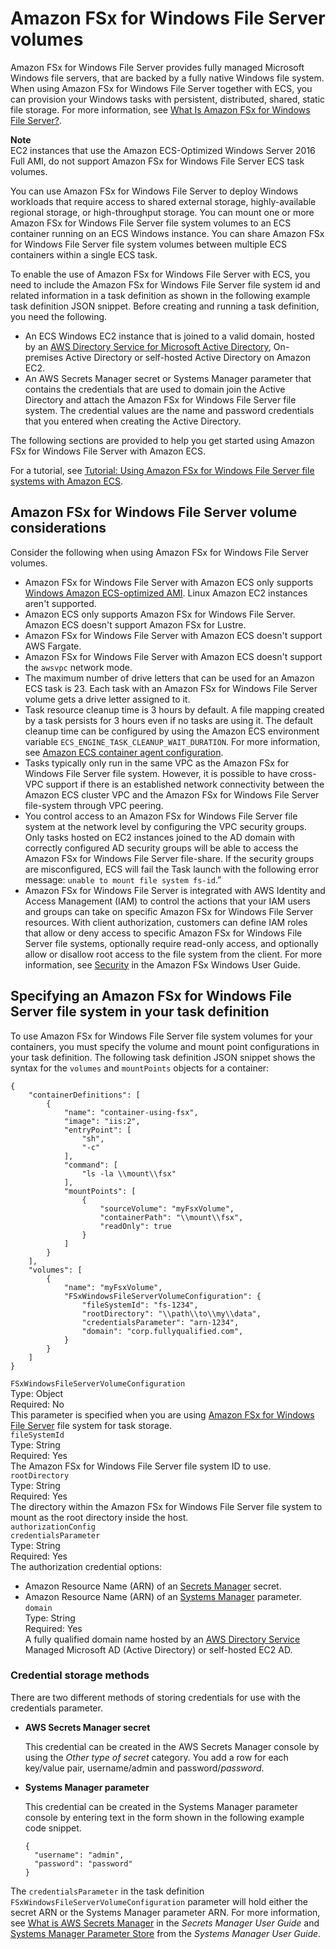 # Amazon FSx for Windows File Server volumes<a name="wfsx-volumes"></a>

Amazon FSx for Windows File Server provides fully managed Microsoft Windows file servers, that are backed by a fully native Windows file system\. When using Amazon FSx for Windows File Server together with ECS, you can provision your Windows tasks with persistent, distributed, shared, static file storage\. For more information, see [What Is Amazon FSx for Windows File Server?](https://docs.aws.amazon.com/fsx/latest/WindowsGuide/what-is.html)\.

**Note**  
EC2 instances that use the Amazon ECS\-Optimized Windows Server 2016 Full AMI, do not support Amazon FSx for Windows File Server ECS task volumes\.

You can use Amazon FSx for Windows File Server to deploy Windows workloads that require access to shared external storage, highly\-available regional storage, or high\-throughput storage\. You can mount one or more Amazon FSx for Windows File Server file system volumes to an ECS container running on an ECS Windows instance\. You can share Amazon FSx for Windows File Server file system volumes between multiple ECS containers within a single ECS task\.

To enable the use of Amazon FSx for Windows File Server with ECS, you need to include the Amazon FSx for Windows File Server file system id and related information in a task definition as shown in the following example task definition JSON snippet\. Before creating and running a task definition, you need the following\.
+ An ECS Windows EC2 instance that is joined to a valid domain, hosted by an [AWS Directory Service for Microsoft Active Directory](https://docs.aws.amazon.com/directoryservice/latest/admin-guide/directory_microsoft_ad.html), On\-premises Active Directory or self\-hosted Active Directory on Amazon EC2\.
+ An AWS Secrets Manager secret or Systems Manager parameter that contains the credentials that are used to domain join the Active Directory and attach the Amazon FSx for Windows File Server file system\. The credential values are the name and password credentials that you entered when creating the Active Directory\.

The following sections are provided to help you get started using Amazon FSx for Windows File Server with Amazon ECS\.

For a tutorial, see [Tutorial: Using Amazon FSx for Windows File Server file systems with Amazon ECS](tutorial-wfsx-volumes.md)\.

## Amazon FSx for Windows File Server volume considerations<a name="wfsx-volume-considerations"></a>

Consider the following when using Amazon FSx for Windows File Server volumes\.
+ Amazon FSx for Windows File Server with Amazon ECS only supports [Windows Amazon ECS\-optimized AMI](ecs-optimized_AMI.md#ecs-optimized-ami-windows)\. Linux Amazon EC2 instances aren't supported\.
+ Amazon ECS only supports Amazon FSx for Windows File Server\. Amazon ECS doesn't support Amazon FSx for Lustre\.
+ Amazon FSx for Windows File Server with Amazon ECS doesn't support AWS Fargate\.
+ Amazon FSx for Windows File Server with Amazon ECS doesn't support the `awsvpc` network mode\.
+ The maximum number of drive letters that can be used for an Amazon ECS task is 23\. Each task with an Amazon FSx for Windows File Server volume gets a drive letter assigned to it\.
+ Task resource cleanup time is 3 hours by default\. A file mapping created by a task persists for 3 hours even if no tasks are using it\. The default cleanup time can be configured by using the Amazon ECS environment variable `ECS_ENGINE_TASK_CLEANUP_WAIT_DURATION`\. For more information, see [Amazon ECS container agent configuration](ecs-agent-config.md)\.
+ Tasks typically only run in the same VPC as the Amazon FSx for Windows File Server file system\. However, it is possible to have cross\-VPC support if there is an established network connectivity between the Amazon ECS cluster VPC and the Amazon FSx for Windows File Server file\-system through VPC peering\.
+ You control access to an Amazon FSx for Windows File Server file system at the network level by configuring the VPC security groups\. Only tasks hosted on EC2 instances joined to the AD domain with correctly configured AD security groups will be able to access the Amazon FSx for Windows File Server file\-share\. If the security groups are misconfigured, ECS will fail the Task launch with the following error message: `unable to mount file system fs-id`\.” 
+ Amazon FSx for Windows File Server is integrated with AWS Identity and Access Management \(IAM\) to control the actions that your IAM users and groups can take on specific Amazon FSx for Windows File Server resources\. With client authorization, customers can define IAM roles that allow or deny access to specific Amazon FSx for Windows File Server file systems, optionally require read\-only access, and optionally allow or disallow root access to the file system from the client\. For more information, see [Security](https://docs.aws.amazon.com/fsx/latest/WindowsGuide/security.html) in the Amazon FSx Windows User Guide\.

## Specifying an Amazon FSx for Windows File Server file system in your task definition<a name="specify-wfsx-config"></a>

To use Amazon FSx for Windows File Server file system volumes for your containers, you must specify the volume and mount point configurations in your task definition\. The following task definition JSON snippet shows the syntax for the `volumes` and `mountPoints` objects for a container:

```
{
    "containerDefinitions": [
        {
            "name": "container-using-fsx",
            "image": "iis:2",
            "entryPoint": [
                "sh",
                "-c"
            ],
            "command": [
                "ls -la \\mount\\fsx"
            ],
            "mountPoints": [
                {
                    "sourceVolume": "myFsxVolume",
                    "containerPath": "\\mount\\fsx",
                    "readOnly": true
                }
            ]
        }
    ],
    "volumes": [
        {
            "name": "myFsxVolume",
            "FSxWindowsFileServerVolumeConfiguration": {
                "fileSystemId": "fs-1234",
                "rootDirectory": "\\path\\to\\my\\data",
                "credentialsParameter": "arn-1234",
                "domain": "corp.fullyqualified.com",
            }
        }
    ]
}
```

`FSxWindowsFileServerVolumeConfiguration`  
Type: Object  
Required: No  
This parameter is specified when you are using [Amazon FSx for Windows File Server](https://docs.aws.amazon.com/fsx/latest/WindowsGuide/what-is.html) file system for task storage\.    
`fileSystemId`  
Type: String  
Required: Yes  
The Amazon FSx for Windows File Server file system ID to use\.  
`rootDirectory`  
Type: String  
Required: Yes  
The directory within the Amazon FSx for Windows File Server file system to mount as the root directory inside the host\.  
`authorizationConfig`    
`credentialsParameter`  
Type: String  
Required: Yes  
The authorization credential options:  
+ Amazon Resource Name \(ARN\) of an [Secrets Manager](https://docs.aws.amazon.com/secretsmanager) secret\.
+ Amazon Resource Name \(ARN\) of an [Systems Manager](https://docs.aws.amazon.com/systems-manager/latest/userguide/integration-ps-secretsmanager.html) parameter\.  
`domain`  
Type: String  
Required: Yes  
A fully qualified domain name hosted by an [AWS Directory Service](https://docs.aws.amazon.com/directoryservice/latest/admin-guide/directory_microsoft_ad.html) Managed Microsoft AD \(Active Directory\) or self\-hosted EC2 AD\.

### Credential storage methods<a name="creds"></a>

There are two different methods of storing credentials for use with the credentials parameter\.
+ **AWS Secrets Manager secret**

  This credential can be created in the AWS Secrets Manager console by using the *Other type of secret* category\. You add a row for each key/value pair, username/admin and password/*password*\.
+ **Systems Manager parameter**

  This credential can be created in the Systems Manager parameter console by entering text in the form shown in the following example code snippet\.

  ```
  {
    "username": "admin",
    "password": "password"
  }
  ```

The `credentialsParameter` in the task definition `FSxWindowsFileServerVolumeConfiguration` parameter will hold either the secret ARN or the Systems Manager parameter ARN\. For more information, see [What is AWS Secrets Manager](https://docs.aws.amazon.com/secretsmanager/latest/userguide/intro.html) in the *Secrets Manager User Guide* and [Systems Manager Parameter Store](https://docs.aws.amazon.com/systems-manager/latest/userguide/systems-manager-parameter-store.html) from the *Systems Manager User Guide*\.